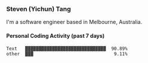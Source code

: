 ### Steven (Yichun) Tang

I'm a software engineer based in Melbourne, Australia.

#### Personal Coding Activity (past 7 days)
```
Text   ▓▓▓▓▓▓▓▓▓▓▓▓▓▓▓▓▓▓▓▓▓▓▓▓▓▓▓▓▓▓  90.89%
other  ▓▓▓                              9.11%
```
